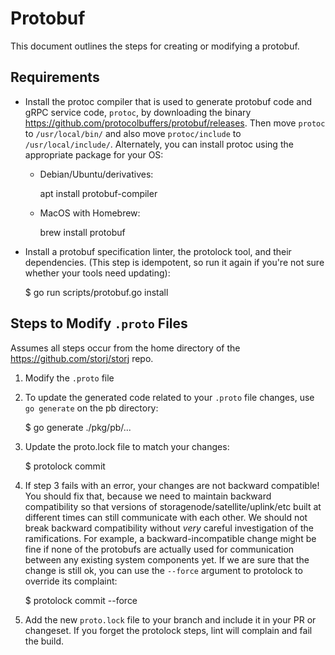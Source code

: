 # Protobuf

This document outlines the steps for creating or modifying a protobuf.

## Requirements

- Install the protoc compiler that is used to generate protobuf code and gRPC service code, `protoc`, by downloading the binary https://github.com/protocolbuffers/protobuf/releases.  Then move `protoc` to `/usr/local/bin/` and also move `protoc/include` to `/usr/local/include/`. Alternately, you can install protoc using the appropriate package for your OS:

  - Debian/Ubuntu/derivatives:

      apt install protobuf-compiler

  - MacOS with Homebrew:

      brew install protobuf

- Install a protobuf specification linter, the protolock tool, and their dependencies. (This step is idempotent, so run it again if you're not sure whether your tools need updating):

    $ go run scripts/protobuf.go install

## Steps to Modify `.proto` Files

Assumes all steps occur from the home directory of the https://github.com/storj/storj repo.

1. Modify the `.proto` file

2. To update the generated code related to your `.proto` file changes, use `go generate` on the pb directory:

    $ go generate ./pkg/pb/...

3. Update the proto.lock file to match your changes:

    $ protolock commit

4. If step 3 fails with an error, your changes are not backward compatible! You should fix that, because we need to maintain backward compatibility so that versions of storagenode/satellite/uplink/etc built at different times can still communicate with each other. We should not break backward compatibility without _very_ careful investigation of the ramifications. For example, a backward-incompatible change might be fine if none of the protobufs are actually used for communication between any existing system components yet. If we are sure that the change is still ok, you can use the `--force` argument to protolock to override its complaint:

    $ protolock commit --force

5. Add the new `proto.lock` file to your branch and include it in your PR or changeset. If you forget the protolock steps, lint will complain and fail the build.
